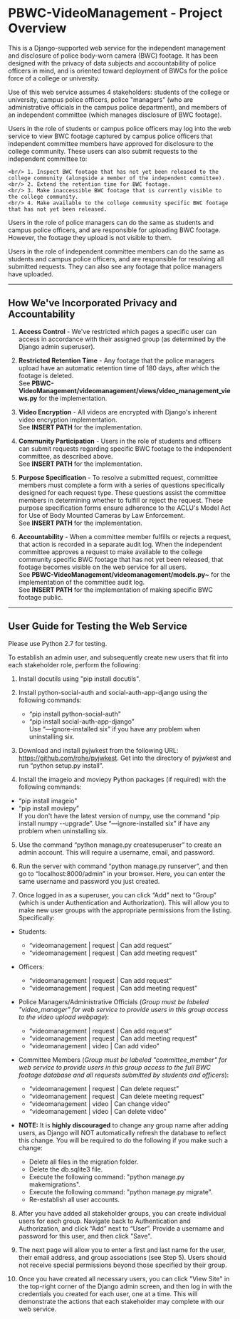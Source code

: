 # PBWC-VideoManagement - Project Overview

This is a Django-supported web service for the independent management and disclosure of police body-worn camera (BWC) footage. It has been designed with the privacy of data subjects and accountability of police officers in mind, and is oriented toward deployment of BWCs for the police force of a college or university.

Use of this web service assumes 4 stakeholders: students of the college or university, campus police officers, police "managers" (who are administrative officials in the campus police department), and members of an independent committee (which manages disclosure of BWC footage).

Users in the role of students or campus police officers may log into the web service to view BWC footage captured by campus police officers that independent committee members have approved for disclosure to the college community. These users can also submit requests to the independent committee to:

    <br/> 1. Inspect BWC footage that has not yet been released to the college community (alongside a member of the independent committee).
    <br/> 2. Extend the retention time for BWC footage.
    <br/> 3. Make inaccessible BWC footage that is currently visible to the college community.
    <br/> 4. Make available to the college community specific BWC footage that has not yet been released.

Users in the role of police managers can do the same as students and campus police officers, and are responsible for uploading BWC footage. However, the footage they upload is not visible to them.

Users in the role of independent committee members can do the same as students and campus police officers, and are responsible for resolving all submitted requests. They can also see any footage that police managers have uploaded.

_______________________________________________________________________________________________________________

## How We've Incorporated Privacy and Accountability

1. **Access Control** - We've restricted which pages a specific user can access in accordance with their assigned group (as determined by the Django admin superuser).

2. **Restricted Retention Time** - Any footage that the police managers upload have an automatic retention time of 180 days, after which the footage is deleted. 
<br/> See **PBWC-VideoManagement/videomanagement/views/video_management_views.py** for the implementation.

3. **Video Encryption** - All videos are encrypted with Django's inherent video encryption implementation.
<br/> See **INSERT PATH** for the implementation.

4. **Community Participation** - Users in the role of students and officers can submit requests regarding specific BWC footage to the independent committee, as described above. 
<br/> See **INSERT PATH** for the implementation.

5. **Purpose Specification** - To resolve a submitted request, committee members must complete a form with a series of questions specifically designed for each request type. These questions assist the committee members in determining whether to fulfill or reject the request. These purpose specification forms ensure adherence to the ACLU's Model Act for Use of Body Mounted Cameras by Law Enforcement.
<br/> See **INSERT PATH** for the implementation.

6. **Accountability** - When a committee member fulfills or rejects a request, that action is recorded in a separate audit log. When the independent committee approves a request to make available to the college community specific BWC footage that has not yet been released, that footage becomes visible on the web service for all users.
<br/> See **PBWC-VideoManagement/videomanagement/models.py~** for the implementation of the committee audit log.
<br/> See **INSERT PATH** for the implementation of making specific BWC footage public.

_______________________________________________________________________________________________________________

## User Guide for Testing the Web Service

Please use Python 2.7 for testing.

To establish an admin user, and subsequently create new users that fit into each stakeholder role, perform the following: 

1. Install docutils using "pip install docutils".

2. Install python-social-auth and social-auth-app-django using the following commands:
   * “pip install python-social-auth"
   * “pip install social-auth-app-django”
<br/> Use “—ignore-installed six” if you have any problem when uninstalling six.

3. Download and install pyjwkest from the following URL: https://github.com/rohe/pyjwkest. Get into the directory of pyjwkest and run “python setup.py install”.

4. Install the imageio and moviepy Python packages (if required) with the following commands:
  * “pip install imageio"
  * “pip install moviepy”
<br/> If you don't have the latest version of numpy, use the command "pip install numpy --upgrade”. Use “—ignore-installed six” if have any problem when uninstalling six.

5. Use the command “python manage.py createsuperuser” to create an admin account. This will require a username, email, and password.

6. Run the server with command “python manage.py runserver”, and then go to “localhost:8000/admin” in your browser. Here, you can enter the same username and password you just created.

7. Once logged in as a superuser, you can click “Add” next to “Group” (which is under Authentication and Authorization). This will allow you to make new user groups with the appropriate permissions from the listing. Specifically:
  * Students:
    - “videomanagement | request | Can add request”
    - “videomanagement | request | Can add meeting request”
  * Officers:
    - “videomanagement | request | Can add request”
    - “videomanagement | request | Can add meeting request”
  * Police Managers/Administrative Officials (*Group must be labeled "video_manager" for web service to provide users in this group access to the video upload webpage*):
    - “videomanagement | request | Can add request”
    - “videomanagement | request | Can add meeting request”
    - “videomanagement | video | Can add video"
  * Committee Members (*Group must be labeled "committee_member" for web service to provide users in this group access to the full BWC footage database and all requests submitted by students and officers*):
    - “videomanagement | request | Can delete request”
    - “videomanagement | request | Can delete meeting request”
    - “videomanagement | video | Can change video"
    - “videomanagement | video | Can delete video"

  * **NOTE:** It is **highly discouraged** to change any group name after adding users, as Django will NOT automatically refresh the database to reflect this change. You will be required to do the following if you make such a change:
    - Delete all files in the migration folder.
    - Delete the db.sqlite3 file.
    - Execute the following command: "python manage.py makemigrations".
    - Execute the following command: "python manage.py migrate".
    - Re-establish all user accounts.

8. After you have added all stakeholder groups, you can create individual users for each group. Navigate back to Authentication and Authorization, and click “Add” next to “User”. Provide a username and password for this user, and then click "Save".

9. The next page will allow you to enter a first and last name for the user, their email address, and group associations (see Step 5). Users should not receive special permissions beyond those specified by their group.

10. Once you have created all necessary users, you can click "View Site" in the top-right corner of the Django admin screen, and then log in with the credentials you created for each user, one at a time. This will demonstrate the actions that each stakeholder may complete with our web service.




